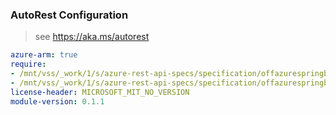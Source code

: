 ### AutoRest Configuration

> see https://aka.ms/autorest

``` yaml
azure-arm: true
require:
- /mnt/vss/_work/1/s/azure-rest-api-specs/specification/offazurespringboot/resource-manager/readme.md
- /mnt/vss/_work/1/s/azure-rest-api-specs/specification/offazurespringboot/resource-manager/readme.go.md
license-header: MICROSOFT_MIT_NO_VERSION
module-version: 0.1.1
```